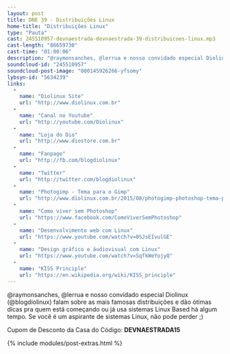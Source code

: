 ```yaml
---
layout: post
title: DNE 39 - Distribuições Linux
home-title: "Distribuições Linux"
type: "Pauta"
cast: 245510957-devnaestrada-devnaestrada-39-distribuicoes-linux.mp3
cast-length: "86659730"
cast-time: "01:00:06"
description: "@raymonsanches, @lerrua e nosso convidado especial Diolinux (@blogdiolinux) falam sobre as mais famosas distribuições e dão ótimas dicas pra quem está começando ou já usa sistemas Linux Based há algum tempo."
soundcloud-id: "245510957"
soundcloud-post-image: "000145926266-yfsomy"
lybsyn-id: "5634239"
links:
  -
    name: "Diolinux Site"
    url: "http://www.diolinux.com.br"
  -
    name: "Canal no Youtube"
    url: "http://youtube.com/Diolinux"
  -
    name: "Loja do Dio"
    url: "http://www.diostore.com.br"
  -
    name: "Fanpage"
    url: "http://fb.com/blogdiolinux"
  -
    name: "Twitter"
    url: "http://twitter.com/blogdiolinux"
  -
    name: "Photogimp - Tema para o Gimp"
    url: "http://www.diolinux.com.br/2015/08/photogimp-photoshop-tema-para-gimp.html"
  -
    name: "Como viver sem Photoshop"
    url: "https://www.facebook.com/ComoViverSemPhotoshop"
  -
    name: "Desenvolvimento web com Linux"
    url: "https://www.youtube.com/watch?v=0SJsEIvulGE"
  -
    name: "Design gráfico e áudiovisual com Linux"
    url: "https://www.youtube.com/watch?v=SqfkWeYojyQ"
  -
    name: "KISS Principle"
    url: "https://en.wikipedia.org/wiki/KISS_principle"
---
```


@raymonsanches, @lerrua e nosso convidado especial Diolinux (@blogdiolinux) falam sobre as mais famosas distribuições e dão ótimas dicas pra quem está começando ou já usa sistemas Linux Based há algum tempo. Se você é um aspirante de sistemas Linux, não pode perder ;)

Cupom de Desconto da Casa do Código: **DEVNAESTRADA15**

{% include modules/post-extras.html %}
